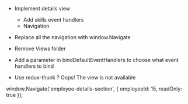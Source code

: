 - Implement details view
    - Add skills event handlers
    - Navigation

- Replace all the navigation with window.Navigate
- Remove Views folder
- Add a parameter in bindDefaultEventHandlers to choose what event handlers to bind
- Use redux-thunk
? Oops! The view is not available

window.Navigate('employee-details-section', {
	employeeId: 15,
	readOnly: true
});